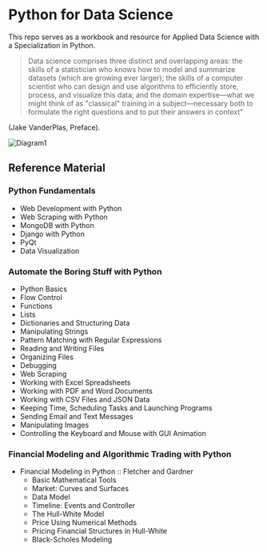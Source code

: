 # Python for Data Science
This repo serves as a workbook and resource for Applied Data Science with a Specialization in Python. 

> Data science comprises three distinct and overlapping areas: the skills of a statistician who knows how to model and summarize datasets (which are growing ever larger); the skills of a computer scientist who can design and use algorithms to efficiently store, process, and visualize this data; and the domain expertise—what we might think of as "classical" training in a subject—necessary both to formulate the right questions and to put their answers in context" 

(Jake VanderPlas, Preface). 

![Diagram1](https://cdn-images-1.medium.com/max/1600/1*8-NNHZhRVb5EPHK5iin92Q.png)

## Reference Material 

### Python Fundamentals
* Web Development with Python 
* Web Scraping with Python
* MongoDB with Python 
* Django with Python 
* PyQt 
* Data Visualization 

### Automate the Boring Stuff with Python 
* Python Basics 
* Flow Control 
* Functions 
* Lists 
* Dictionaries and Structuring Data 
* Manipulating Strings 
* Pattern Matching with Regular Expressions 
* Reading and Writing Files 
* Organizing Files 
* Debugging 
* Web Scraping 
* Working with Excel Spreadsheets 
* Working with PDF and Word Documents 
* Working with CSV Files and JSON Data 
* Keeping Time, Scheduling Tasks and Launching Programs 
* Sending Email and Text Messages 
* Manipulating Images 
* Controlling the Keyboard and Mouse with GUI Animation 

### Financial Modeling and Algorithmic Trading with Python 
* Financial Modeling in Python :: Fletcher and Gardner 
    * Basic Mathematical Tools 
    * Market: Curves and Surfaces 
    * Data Model
    * Timeline: Events and Controller 
    * The Hull-White Model
    * Price Using Numerical Methods 
    * Pricing Financial Structures in Hull-White 
    * Black-Scholes Modeling 
